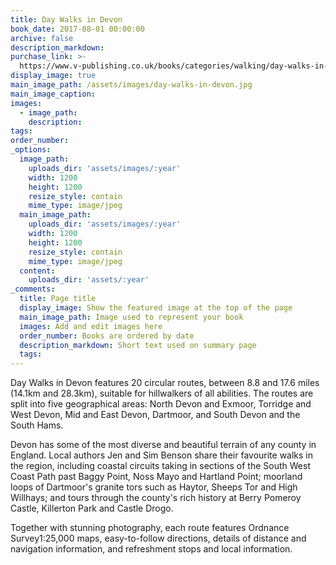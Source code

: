 ```yaml
---
title: Day Walks in Devon
book_date: 2017-08-01 00:00:00
archive: false
description_markdown:
purchase_link: >-
  https://www.v-publishing.co.uk/books/categories/walking/day-walks-in-devon.html
display_image: true
main_image_path: /assets/images/day-walks-in-devon.jpg
main_image_caption:
images:
  - image_path:
    description:
tags:
order_number:
_options:
  image_path:
    uploads_dir: 'assets/images/:year'
    width: 1200
    height: 1200
    resize_style: contain
    mime_type: image/jpeg
  main_image_path:
    uploads_dir: 'assets/images/:year'
    width: 1200
    height: 1200
    resize_style: contain
    mime_type: image/jpeg
  content:
    uploads_dir: 'assets/:year'
_comments:
  title: Page title
  display_image: Show the featured image at the top of the page
  main_image_path: Image used to represent your book
  images: Add and edit images here
  order_number: Books are ordered by date
  description_markdown: Short text used on summary page
  tags:
---
```


Day Walks in Devon features 20 circular routes, between 8.8 and 17.6 miles (14.1km and 28.3km), suitable for hillwalkers of all abilities. The routes are split into five geographical areas: North Devon and Exmoor, Torridge and West Devon, Mid and East Devon, Dartmoor, and South Devon and the South Hams.

Devon has some of the most diverse and beautiful terrain of any county in England. Local authors Jen and Sim Benson share their favourite walks in the region, including coastal circuits taking in sections of the South West Coast Path past Baggy Point, Noss Mayo and Hartland Point; moorland loops of Dartmoor's granite tors such as Haytor, Sheeps Tor and High Willhays; and tours through the county's rich history at Berry Pomeroy Castle, Killerton Park and Castle Drogo.

Together with stunning photography, each route features Ordnance Survey1:25,000 maps, easy-to-follow directions, details of distance and navigation information, and refreshment stops and local information.